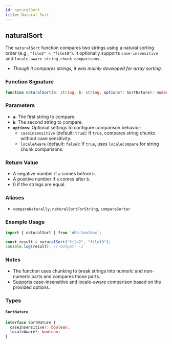 ```yaml
---
id: naturalSort
title: Natural Sort
---
```


## naturalSort

The `naturalSort` function compares two strings using a natural sorting order (e.g., `"file2" < "file10"`). It optionally supports `case-insensitive` and `locale-aware string chunk comparisons`.

- *Though it compares strings, it was mainly developed for array sorting.*

### Function Signature

```typescript
function naturalSort(a: string, b: string, options?: SortNature): number;
```

### Parameters

- **`a`**: The first string to compare.
- **`b`**: The second string to compare.
- **`options`**: Optional settings to configure comparison behavior:
  - `caseInsensitive` (default: `true`): If `true`, compares string chunks without case sensitivity.
  - `localeAware` (default: `false`): If `true`, uses `localeCompare` for string chunk comparisons.

### Return Value

- A negative number if `a` comes before `b`.
- A positive number if `a` comes after `b`.
- 0 if the strings are equal.

### Aliases

- `compareNaturally`, `naturalSortForString`, `compareSorter`

### Example Usage

```typescript
import { naturalSort } from 'nhb-toolbox';

const result = naturalSort("file2", "file10");
console.log(result); // Output: -1
```

### Notes

- The function uses chunking to break strings into numeric and non-numeric parts and compares those parts.
- Supports case-insensitive and locale-aware comparison based on the provided options.

### Types

#### `SortNature`

```typescript
interface SortNature {
  caseInsensitive?: boolean;
  localeAware?: boolean;
}
```
